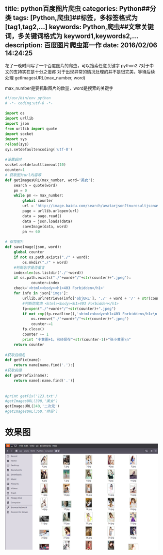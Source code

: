 title: python百度图片爬虫
categories: Python##分类
tags: [Python,爬虫]##标签，多标签格式为 [tag1,tag2,...]
keywords: Python,爬虫##文章关键词，多关键词格式为 keyword1,keywords2,...
description: 百度图片爬虫第一作
date: 2016/02/06 14:24:25 
---


花了一晚时间写了一个百度图片的爬虫，可以搜索任意关键字
python2.7对于中文的支持实在是十分之蛋疼
对于出现异常的情况处理的并不是很完美，等待后续处理
getImagesURL(max_number, word)

max_number是要抓取图片的数量，word是搜索的关键字
``` python
#!/usr/bin/env python
# -*- coding:utf-8 -*-

import os
import urllib
import json
from urllib import quote
import socket 
import sys
reload(sys)
sys.setdefaultencoding('utf-8')

#设置超时
socket.setdefaulttimeout(10)
counter=1
# 获取图片url内容等 
def getImagesURL(max_number, word='美女'):
    search = quote(word)
    pn = 0
    while pn <= max_number:
        global counter
        url = 'http://image.baidu.com/search/avatarjson?tn=resultjsonavatarnew&ie=utf-8&word=' + search + '&cg=girl&pn=' + str(pn) + '&rn=60&itg=0&z=0&fr=&width=&height=&lm=-1&ic=0&s=0&st=-1&gsm=1e0000001e'
        page = urllib.urlopen(url)
        data = page.read()
        data = json.loads(data)
        saveImage(data, word)
        pn += 60
        
# 保存图片        
def saveImage(json, word):  
    global counter
    if not os.path.exists("./" + word):
        os.mkdir("./" + word)
    #判断名字是否重复
    index=len(os.listdir('./'+word))
    if os.path.exists("./"+word+"/"+str(counter)+".jpeg"):
            counter=index
    check='<html><body><h1>403 Forbidden</h1>'
    for info in json['imgs']:
        urllib.urlretrieve(info['objURL'], './' + word + '/' + str(counter) +'.jpeg')
        #判断防爬虫 <html><body><h1>403 Forbidden</h1>
        fp=open("./"+word+"/"+str(counter)+".jpeg")
        if not cmp(fp.readline(),'<html><body><h1>403 Forbidden</h1>\n'):
            os.remove("./"+word+"/"+str(counter)+".jpeg")
            counter-=1
        fp.close()
        counter += 1
        print "小黄图+1，已经保存"+str(counter-1)+"张小黄图\n"
    return counter

#获取后缀名
def getFix(name):
    return name[name.find('.'):]
#获取前缀
def getPrefix(name):
    return name[:name.find('.')]


#print getFix('123.txt')
#getImagesURL(390,'美女')
getImagesURL(240,'二次元')
#getImagesURL(360,'帅哥')
``` 
# 效果图
![效果图](/uploads/python图片爬虫截图.png)